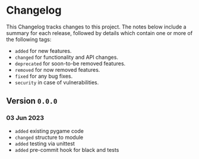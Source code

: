 # Changelog

This Changelog tracks changes to this project. The notes below include a summary for each release, followed by details which contain one or more of the following tags:

- `added` for new features.
- `changed` for functionality and API changes.
- `deprecated` for soon-to-be removed features.
- `removed` for now removed features.
- `fixed` for any bug fixes.
- `security` in case of vulnerabilities.

## Version `0.0.0`

### 03 Jun 2023

- `added` existing pygame code
- `changed` structure to module
- `added` testing via unittest
- `added` pre-commit hook for black and tests
